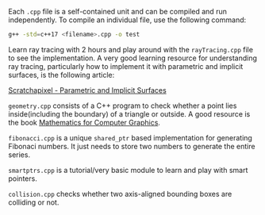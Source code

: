 Each `.cpp` file is a self-contained unit and can be compiled and run independently. To compile an individual file, use the following command:

```bash
g++ -std=c++17 <filename>.cpp -o test
```
Learn ray tracing with 2 hours and play around with the `rayTracing.cpp` file to see the implementation.
A very good learning resource for understanding ray tracing, particularly how to implement it with parametric and implicit surfaces, is the following article:

[Scratchapixel - Parametric and Implicit Surfaces](https://www.scratchapixel.com/lessons/3d-basic-rendering/minimal-ray-tracer-rendering-simple-shapes/parametric-and-implicit-surfaces.html)

`geometry.cpp` consists of a C++ program to check whether a point lies inside(including the boundary) of a triangle or outside. A good resource is the book [Mathematics for Computer Graphics](https://www.profajaypashankar.com/wp-content/uploads/2018/09/Mathematics-for-Computer-Graphics-Fifth-Edition.pdf). 

`fibonacci.cpp` is a unique `shared_ptr` based implementation for generating Fibonaci numbers. It just needs to store two numbers to generate the entire series. 

`smartptrs.cpp` is a tutorial/very basic module to learn and play with smart pointers. 

`collision.cpp` checks whether two axis-aligned bounding boxes are colliding or not. 

